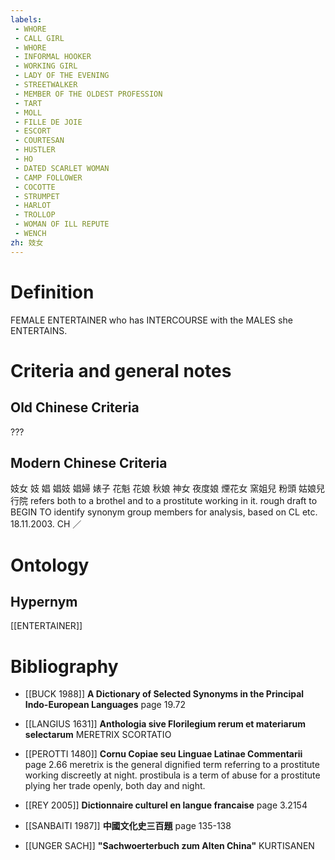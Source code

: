 ```yaml
---
labels: 
 - WHORE
 - CALL GIRL
 - WHORE
 - INFORMAL HOOKER
 - WORKING GIRL
 - LADY OF THE EVENING
 - STREETWALKER
 - MEMBER OF THE OLDEST PROFESSION
 - TART
 - MOLL
 - FILLE DE JOIE
 - ESCORT
 - COURTESAN
 - HUSTLER
 - HO
 - DATED SCARLET WOMAN
 - CAMP FOLLOWER
 - COCOTTE
 - STRUMPET
 - HARLOT
 - TROLLOP
 - WOMAN OF ILL REPUTE
 - WENCH
zh: 妓女
---
```


# Definition
FEMALE ENTERTAINER who has INTERCOURSE with the MALES she ENTERTAINS.
# Criteria and general notes
## Old Chinese Criteria
???
## Modern Chinese Criteria
妓女
妓
娼
娼妓
娼婦
婊子
花魁
花娘
秋娘
神女
夜度娘
煙花女
窯姐兒
粉頭
姑娘兒
行院 refers both to a brothel and to a prostitute working in it.
rough draft to BEGIN TO identify synonym group members for analysis, based on CL etc. 18.11.2003. CH ／
# Ontology

## Hypernym
[[ENTERTAINER]]
# Bibliography
- [[BUCK 1988]]
**A Dictionary of Selected Synonyms in the Principal Indo-European Languages** page 19.72

- [[LANGIUS 1631]]
**Anthologia sive Florilegium rerum et materiarum selectarum** 
MERETRIX
SCORTATIO
- [[PEROTTI 1480]]
**Cornu Copiae seu Linguae Latinae Commentarii** page 2.66
meretrix is the general dignified term referring to a prostitute working discreetly at night.
prostibula is a term of abuse for a prostitute plying her trade openly, both day and night.
- [[REY 2005]]
**Dictionnaire culturel en langue francaise** page 3.2154

- [[SANBAITI 1987]]
**中國文化史三百題** page 135-138

- [[UNGER SACH]]
**"Sachwoerterbuch zum Alten China"** 
KURTISANEN